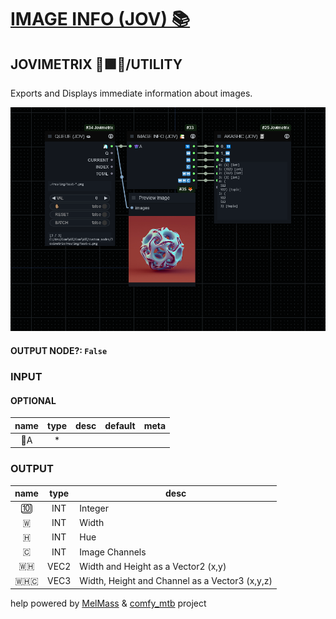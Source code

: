 # [IMAGE INFO (JOV) 📚](https://github.com/Amorano/Jovimetrix-examples/blob/master/node/IMAGE%20INFO/IMAGE%20INFO.md)

## JOVIMETRIX 🔺🟩🔵/UTILITY

Exports and Displays immediate information about images.

![IMAGE INFO](https://raw.githubusercontent.com/Amorano/Jovimetrix-examples/master/node/IMAGE%20INFO/IMAGE%20INFO.png)

#### OUTPUT NODE?: `False`

### INPUT

#### OPTIONAL

name | type | desc | default | meta
:---:|:---:|---|:---:|---
👾A  |  *  |  |  | 

### OUTPUT

name | type | desc
:---:|:---:|---
🔟  |  INT  | Integer 
🇼  |  INT  | Width 
🇭  |  INT  | Hue 
🇨  |  INT  | Image Channels 
🇼🇭  |  VEC2  | Width and Height as a Vector2 (x,y) 
🇼🇭🇨  |  VEC3  | Width, Height and Channel as a Vector3 (x,y,z) 

help powered by [MelMass](https://github.com/melMass) & [comfy_mtb](https://github.com/melMass/comfy_mtb) project